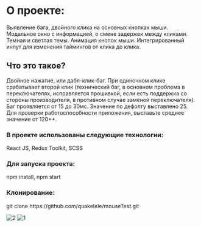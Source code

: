 <h1>О проекте:</h1>
<p>Выявление бага, двойного клика на основных кнопках мыши. Модальное окно с информацией, о смене задержек между кликами. Темная и светлая темы. Анимация кнопок мыши. Интегрированный инпут для изменения таймингов от клика до клика. 
  <h2>Что это такое? </h1>
  <p>Двойное нажатие, или дабл-клик-баг. При одиночном клике срабатывает второй клик (технический баг, в основном проблема в переключателях, исправляется прошивкой, если есть поддержка со стороны производителя, в противном случае заменой переключателя). Баг проявляется от 15 до 30мс. Значение по дефолту выставлено 25. Для проверки работоспособности приложения, выставьте среднее значение от 120++.</p>
</p>
<h3>В проекте использованы следующие технологии:</h2>
<p>React JS, Redux Toolkit, SCSS</p>
<h3>Для запуска проекта:</h2>
<p>npm install, npm start</p>
<h3>Клонирование: </h2>
git clone https://github.com/quakelele/mouseTest.git

![2](https://github.com/quakelele/mouseTest/assets/154896596/139c591b-4a9d-401f-8800-2efa2d39c0ea)
![1](https://github.com/quakelele/mouseTest/assets/154896596/93feed1c-1a1f-49da-a013-ac85d5c198d5)


